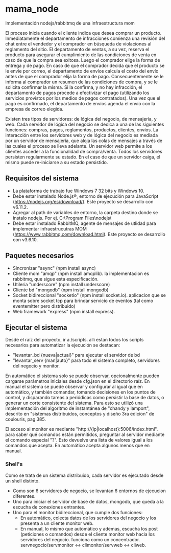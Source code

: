 # mama_node
Implementación nodejs/rabbitmq de una infraestructura mom

El proceso inicia cuando el cliente indica que desea comprar un producto. Inmediatamente el departamento de infracciones comienza una revisión del chat entre el vendedor y el comprador en búsqueda de violaciones al reglamento del sitio. El departamento de ventas, a su vez, reserva el producto para asegurar el cumplimiento de las condiciones de venta en caso de que la compra sea exitosa. Luego el comprador elige la forma de entrega y de pago. En caso de que el comprador decida que el producto se le envíe por correo, el departamento de envíos calcula el costo del envío antes de que el comprador elija la forma de pago. Consecuentemente se le informa al comprador un resumen de las condiciones de compra, y se le solicita confirmar la misma. Si la confirma, y no hay infracción, el departamento de pagos procede a efectivizar el pago (utilizando los servicios provistos por los medios de pagos contratados). Una vez que el pago es confirmado, el departamento de envíos agenda el envío con la empresa de correo elegida.

Existen tres tipos de servidores: de lógica del negocio, de mensajería, y web. Cada servidor de lógica del negocio se dedica a una de las siguientes funciones: compras, pagos, reglamentos, productos, clientes, envíos.
La interacción entre los servidores web y de lógica del negocio es mediada por un servidor de mensajería, que aloja las colas de mensajes a través de las cuales el proceso se lleva adelante. Un servidor web permite a los clientes acceder a la funcionalidad de compra/venta.
Todos los servidores persisten regularmente su estado. En el caso de que un servidor caiga, el mismo puede re-iniciarse a su estado persistido.

## Requisitos del sistema
* La plataforma de trabajo fue Windows 7 32 bits y Windows 10.
* Debe estar instalado Node.js®, entorno de ejecución para JavaScript (https://nodejs.org/es/download/). Este proyecto se desarrollo con v6.11.2.
* Agregar al path de variables de entorno, la carpeta destino donde se instalo nodejs. Por ej. C:\Program Files\nodejs\
* Debe estar instalado RabbitMQ, agente de mensajes de utlidad para implementar infraestrucutras MOM (https://www.rabbitmq.com/download.html). Este proyecto se desarrollo con v3.6.10.

## Paquetes necesarios
* Sincronizar "async" (npm install async)
* Cliente mom "amqp" (npm install amqplib). la implementacion es rabbitmq, que sigue esta especificación.
* Utileria "underscore" (npm install underscore)
* Cliente bd "mongodb" (npm install mongodb)
* Socket bidireccional "socketio" (npm install socket.io). aplicacion que se monta sobre socket tcp para brindar servicio de eventos (tal como eventemitter pero distribuido)
* Web framework "express" (npm install express).

## Ejecutar el sistema
Desde el raíz del proyecto, ir a /scripts. alli estan todos los scripts necesarios para automatizar la ejecución
se destacan:
* "levantar_bd {nueva|actual}" para ejecutar el servidor de bd
* "levantar_serv {man|auto}" para todo el sistema completo, servidores del negocio y monitor.

En automático el sistema solo se puede observar, opcionalmente pueden cargarse parámetros iniciales desde cfg.json en el directorio raíz.
En manual el sistema se puede observar y configurar al igual que en automático, y también comandar, tomando decisiones en los puntos de control, y disparando tareas a periódicas como persistir la base de datos, o generar un corte consistente del sistema. Para esto se utilizó una implementación del algoritmo de instantánea de "chandy y lamport", descrito en "sistemas distribuidos, conceptos y diseño 3ra edicion" de coulouris, pag.385.

El acceso al monitor es mediante "http://{ip|localhost}:5006/index.html". para saber qué comandos están permitidos, preguntar al servidor mediante el comando especial "?". Esto devuelve una lista de valores igual a los comandos que acepta. En automático acepta algunos menos que en manual.

### Shell's
Como se trata de un sistema distribuido, cada servidor es ejecutado desde un shell distinto.
* Como son 6 servidores de negocio, se levantan 6 entornos de ejecucion diferentes.
* Uno para iniciar el servidor de base de datos, mongodb, que queda a la escucha de conexiones entrantes.
* Uno para el monitor bidireccional, que cumple dos funciones:
  * En automático, colecta datos de los servidores del negocio y los presenta a un cliente monitor web.
  * En manual, lo mismo que automático y ademas, escucha los post (peticiones o comandos) desde el cliente monitor web hacia los servidores del negocio. funciona como un concentrador. servnegocio/servmonitor <-> climonitor/servweb <-> cliweb.
